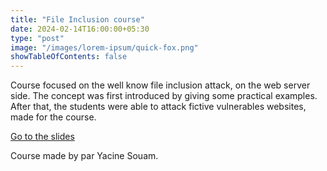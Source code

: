 ```yaml
---
title: "File Inclusion course"
date: 2024-02-14T16:00:00+05:30
type: "post"
image: "/images/lorem-ipsum/quick-fox.png"
showTableOfContents: false
---
```


Course focused on the well know file inclusion attack, on the web server side. The concept was first introduced by giving some practical examples. After that, the students were able to attack fictive vulnerables websites, made for the course.

[Go to the slides](https://drive.google.com/file/d/1z1z94cCovLmokKH-rp-RcTSs2cRQTt5L/view)

Course made by par Yacine Souam.

